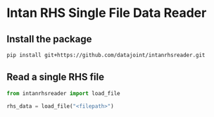 # Intan RHS Single File Data Reader

## Install the package

```bash
pip install git+https://github.com/datajoint/intanrhsreader.git
```

## Read a single RHS file

```python
from intanrhsreader import load_file

rhs_data = load_file("<filepath>")
```
